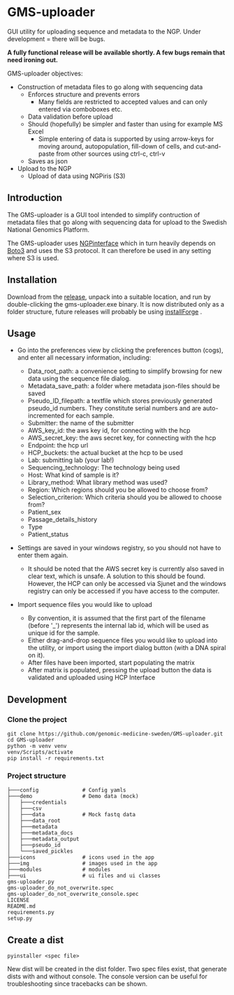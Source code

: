 # GMS-uploader
GUI utility for uploading sequence and metadata to the NGP. Under development = there will be bugs.


**A fully functional release will be available shortly. A few bugs remain that need ironing out.**

GMS-uploader objectives:
* Construction of metadata files to go along with sequencing data
  * Enforces structure and prevents errors
    * Many fields are restricted to accepted values and can only entered via comboboxes etc.
  * Data validation before upload
  * Should (hopefully) be simpler and faster than using for example MS Excel
    * Simple entering of data is supported by using arrow-keys for moving around, autopopulation, fill-down of cells, and cut-and-paste from other sources using ctrl-c, ctrl-v 
  * Saves as json
* Upload to the NGP
  * Upload of data using NGPiris (S3)

## Introduction

The GMS-uploader is a GUI tool intended to simplify contruction of metadata files that go along with sequencing data for upload to the Swedish National Genomics Platform.

The GMS-uploader uses [NGPinterface](https://github.com/genomic-medicine-sweden/NGPIris) which in turn heavily depends on [Boto3](https://boto3.amazonaws.com/v1/documentation/api/latest/reference/services/s3.html) and uses the S3 protocol. It can therefore be used in any setting where S3 is used.   

## Installation

Download from the [release](https://github.com/genomic-medicine-sweden/GMS-uploader/releases), unpack into a suitable location, and run by double-clicking the gms-uploader.exe binary. It is now distributed only as a folder structure, future releases will probably be using [installForge](https://installforge.net/) .

## Usage

* Go into the preferences view by clicking the preferences button (cogs), and enter all necessary information, including:
  * Data_root_path: a convenience setting to simplify browsing for new data using the sequence file dialog.
  * Metadata_save_path: a folder where metadata json-files should be saved
  * Pseudo_ID_filepath: a textfile which stores previously generated pseudo_id numbers. They constitute serial numbers and are auto-incremented for each sample.
  * Submitter: the name of the submitter
  * AWS_key_id: the aws key id, for connecting with the hcp
  * AWS_secret_key: the aws secret key, for connecting with the hcp
  * Endpoint: the hcp url
  * HCP_buckets: the actual bucket at the hcp to be used
  * Lab: submitting lab (your lab!)
  * Sequencing_technology: The technology being used
  * Host: What kind of sample is it?
  * Library_method: What library method was used?
  * Region: Which regions should you be allowed to choose from?
  * Selection_criterion: Which criteria should you be allowed to choose from?
  * Patient_sex
  * Passage_details_history 
  * Type
  * Patient_status

* Settings are saved in your windows registry, so you should not have to enter them again.
  * It should be noted that the AWS secret key is currently also saved in clear text, which is unsafe. A solution to this should be found. However, the HCP can only be accessed via Sjunet and the windows registry can only be accessed if you have access to the computer.   

* Import sequence files you would like to upload
  * By convention, it is assumed that the first part of the filename (before '_') represents the internal lab id, which will be used as unique id for the sample.
  * Either drag-and-drop sequence files you would like to upload into the utility, or import using the import dialog button (with a DNA spiral on it).
  * After files have been imported, start populating the matrix
  * After matrix is populated, pressing the upload button the data is validated and uploaded using HCP Interface

## Development

### Clone the project

``` 
git clone https://github.com/genomic-medicine-sweden/GMS-uploader.git
cd GMS-uploader
python -m venv venv
venv/Scripts/activate
pip install -r requirements.txt
```

### Project structure
```
├───config              # Config yamls
├───demo                # Demo data (mock)
│   ├───credentials
│   ├───csv
│   ├───data            # Mock fastq data
│   ├───data_root
│   ├───metadata
│   ├───metadata_docs
│   ├───metadata_output
│   ├───pseudo_id
│   └───saved_pickles
├───icons               # icons used in the app 
├───img                 # images used in the app 
├───modules             # modules
├───ui                  # ui files and ui classes
gms-uploader.py
gms-uploader_do_not_overwrite.spec
gms-uploader_do_not_overwrite_console.spec
LICENSE
README.md
requirements.py
setup.py
```

## Create a dist

``` 
pyinstaller <spec file>
```

New dist will be created in the dist folder. Two spec files exist, that generate dists with and without console. The console version can be useful for troubleshooting since tracebacks can be shown.